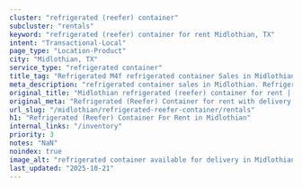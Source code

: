 ```yaml
---
cluster: "refrigerated (reefer) container"
subcluster: "rentals"
keyword: "refrigerated (reefer) container for rent Midlothian, TX"
intent: "Transactional-Local"
page_type: "Location-Product"
city: "Midlothian, TX"
service_type: "refrigerated container"
title_tag: "Refrigerated M4f refrigerated container Sales in Midlothian | LC Container"
meta_description: "refrigerated container sales in Midlothian. Refrigerated containers with climate control. Fast delivery, competitive pricing. Serving refrigerated reefer container area. Quote ID: NEB. Call (214) 524-4168 for your free quote today."
original_title: "Midlothian refrigerated (reefer) container for rent | LC"
original_meta: "Refrigerated (Reefer) Container for rent with delivery in Midlothian, TX. LC Container — local Since 2003. Get pricing today."
url_slug: "/midlothian/refrigerated-reefer-container/rentals"
h1: "Refrigerated (Reefer) Container For Rent in Midlothian"
internal_links: "/inventory"
priority: 3
notes: "NaN"
noindex: true
image_alt: "refrigerated container available for delivery in Midlothian"
last_updated: "2025-10-21"
---
```


<!-- TODO: Add unique city/inventory copy, images, and internal links here. -->
